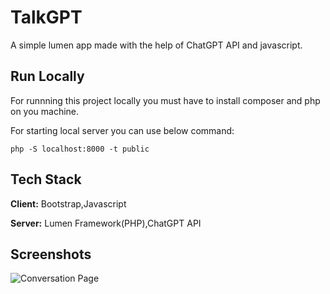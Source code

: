 
# TalkGPT 

A simple lumen app made with the help of ChatGPT API and javascript.


## Run Locally

For runnning this project locally you must have to install composer and php on you machine.

For starting local server you can use below command:

```php -S localhost:8000 -t public```


## Tech Stack

**Client:** Bootstrap,Javascript

**Server:** Lumen Framework(PHP),ChatGPT API


## Screenshots
![Conversation Page](https://github.com/vikramsamak/TalkGPT/blob/main/screenshots/talkgpt_conversation_page.jpg)


